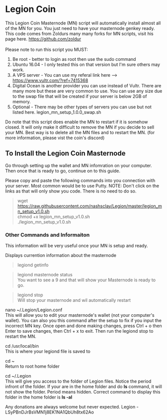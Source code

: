 # Legion Coin
This Legion Coin Masternode (MN) script will automatically install almost all of the MN for you. You just need to have your masternode genkey ready. This code comes from Zoldurs many many forks for MN scripts, visit his page here. https://github.com/zoldur<br /><br />
Please note to run this script you MUST:
1) Be root - better to login as root then use the sudo command
2) Ubuntu 16.04 - I only tested this on that version but I'm sure others may work.
3) A VPS server - You can use my referal link here --> https://www.vultr.com/?ref=7415368
4) Digital Ocean is another provider you can use instead of Vultr. There are many more but these are very common to use. You can use any size due to the swap file that will be created if your server is below 2GB of memory.
5) Optional - There may be other types of servers you can use but not listed here.
legion_mn_setup_1.0.0_swap.sh<br />

Do note that this script does enable the MN to restart if it is somehow closed. It will only make it difficult to remove the MN if you decide to sell your MN. Best way is to delete all the MN files and to restart the MN. (for more information, please vist the coin's discord)

## To Install the Legion Coin Masternode

Go through setting up the wallet and MN infomration on your computer. Then once that is ready to go, continue on to this guide. 

Please copy and paste the following commands into you connection with your server. Most common would be to use Putty.
NOTE: Don't click on the links as that will only show you code. There is no need to do so.

> wget https://raw.githubusercontent.com/nashsclay/Legion/master/legion_mn_setup_v1.0.sh<br />
> chmod +x legion_mn_setup_v1.0.sh<br />
> ./legion_mn_setup_v1.0.sh<br />


### Other Commands and Informaiton
This information will be very useful once your MN is setup and ready.

Displays currention information about the masternode
> legiond getinfo<br />

> legiond masternode status<br />
You want to see a 9 and that will show your Masternode is ready to go.

> legiond stop<br />
Will stop your masternode and wil automatically restart

nano ~/.Legion/Legion.conf<br />
This will allow you to edit your masternode's wallet (not your computer's wallet). You can also you this command after the setup to fix if you input the incorrect MN key. Once open and done making changes, press Ctrl + o then Enter to save changes, then Ctrl + x to exit. Then run the legiond stop to restart the MN.

cd /usr/local/bin<br />
This is where your legiond file is saved to

cd ~<br />
Return to root home folder

cd ~/.Legion<br />
This will give you access to the folder of Legion files. Notice the period infront of the folder. If your are in the home folder and do **ls** command, it will not show the folder. Period means hidden. Correct command to display this folder in the home folder is **ls -al**

Any donations are always welcome but never expected.
Legion - LSyPBnDJrBsVMN1j8EK1NA1QbUh8tx62Ao

